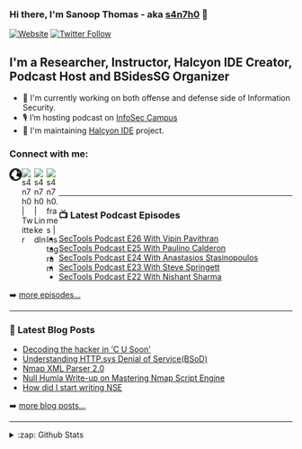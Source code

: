 ### Hi there, I'm Sanoop Thomas - aka [s4n7h0][website] 👋

[![Website](https://img.shields.io/website?label=devilslab.in&style=for-the-badge&url=https%3A%2F%2Fdevilslab.in)](https://devilslab.in)
[![Twitter Follow](https://img.shields.io/twitter/follow/s4n7h0?color=1DA1F2&logo=twitter&style=for-the-badge)](https://twitter.com/intent/follow?original_referer=https%3A%2F%2Fgithub.com%2Fs4n7h0&screen_name=s4n7h0)

## I'm a Researcher, Instructor, Halcyon IDE Creator, Podcast Host and BSidesSG Organizer 

- 🔭 I'm currently working on both offense and defense side of Information Security.
- 🎙️ I’m hosting podcast on [InfoSec Campus][infoseccampus]
- 💎 I'm maintaining [Halcyon IDE][halcyonide] project.
<!--
- 👯 I’m looking to collaborate with other content creators
- 🥅 2020 Goals: 
- ⚡ Fun fact: 
--> 

### Connect with me:

[<img align="left" alt="devilslab.in" width="22px" src="https://raw.githubusercontent.com/iconic/open-iconic/master/svg/globe.svg" />][website] 
[<img align="left" alt="s4n7h0 | Twitter" width="22px" src="https://cdn.jsdelivr.net/npm/simple-icons@v3/icons/twitter.svg" />][twitter]
[<img align="left" alt="s4n7h0 | LinkedIn" width="22px" src="https://cdn.jsdelivr.net/npm/simple-icons@v3/icons/linkedin.svg" />][linkedin]
[<img align="left" alt="s4n7h0.frames | Instagram" width="22px" src="https://cdn.jsdelivr.net/npm/simple-icons@v3/icons/instagram.svg" />][instagram]


<br />
<br />

---

### 📺 Latest Podcast Episodes

<!-- PODCAST:START -->
- [SecTools Podcast E26 With Vipin Pavithran](https://www.spreaker.com/user/infoseccampus/sectools-podcast-e26-2020-12-22)
- [SecTools Podcast E25 With Paulino Calderon](https://www.spreaker.com/user/infoseccampus/sectools-podcast-e25-2020-12-10)
- [SecTools Podcast E24 With Anastasios Stasinopoulos](https://www.spreaker.com/user/infoseccampus/sectools-podcast-e24-2020-11-20)
- [SecTools Podcast E23 With Steve Springett](https://www.spreaker.com/user/infoseccampus/sectools-podcast-e23-2020-10-19)
- [SecTools Podcast E22 With Nishant Sharma](https://www.spreaker.com/user/infoseccampus/sectools-podcast-e22-2020-09-07)
<!-- PODCAST:END -->

➡️ [more episodes...](https://www.spreaker.com/show/3566378/episodes/feed)

---

### 📕 Latest Blog Posts

<!-- BLOG-POST-LIST:START -->
- [Decoding the hacker in 'C U Soon'](/posts/2020/09/decoding-the-hacker-in-c-u-soon/)
- [Understanding HTTP.sys Denial of Service(BSoD)](/posts/2016/11/understanding-http.sys-denial-of-servicebsod/)
- [Nmap XML Parser 2.0](/posts/2015/09/nmap-xml-parser-2.0/)
- [Null Humla Write-up on Mastering Nmap Script Engine](/posts/2015/08/null-humla-write-up-on-mastering-nmap-script-engine/)
- [How did I start writing NSE](/posts/2013/07/how-did-i-start-writing-nse/)
<!-- BLOG-POST-LIST:END -->

➡️ [more blog posts...](https://devilslab.in)

---
 

<details>
  <summary>:zap: Github Stats</summary>

  <img align="left" alt="s4n7h0's Github Stats" src="https://github-readme-stats.vercel.app/api?username=s4n7h0&show_icons=true&hide_border=true" />

</details>

[website]: https://devilslab.in
[twitter]: https://twitter.com/s4n7h0 
[instagram]: https://instagram.com/s4n7h0.frames
[linkedin]: https://linkedin.com/in/s4n7h0
[halcyonide]: https://halcyon-ide.org
[infoseccampus]: https://infoseccampus.com
